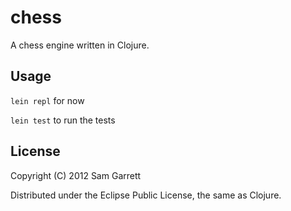 # chess
A chess engine written in Clojure.

## Usage

`lein repl` for now

`lein test` to run the tests

## License

Copyright (C) 2012 Sam Garrett

Distributed under the Eclipse Public License, the same as Clojure.
